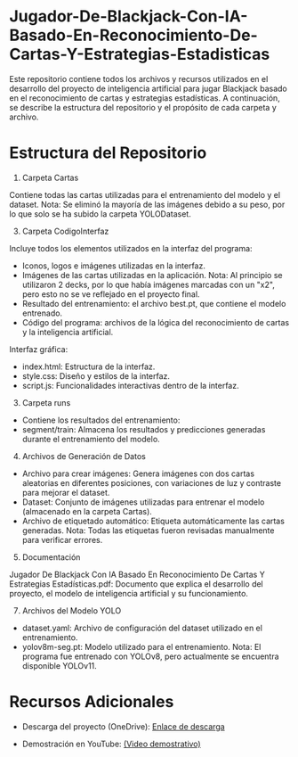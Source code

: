 # Jugador-De-Blackjack-Con-IA-Basado-En-Reconocimiento-De-Cartas-Y-Estrategias-Estadisticas
Este repositorio contiene todos los archivos y recursos utilizados en el desarrollo del proyecto de inteligencia artificial para jugar Blackjack basado en el reconocimiento de cartas y estrategias estadísticas. A continuación, se describe la estructura del repositorio y el propósito de cada carpeta y archivo.

# Estructura del Repositorio

1. Carpeta Cartas

Contiene todas las cartas utilizadas para el entrenamiento del modelo y el dataset. Nota: Se eliminó la mayoría de las imágenes debido a su peso, por lo que solo se ha subido la carpeta YOLODataset.

3. Carpeta CodigoInterfaz

Incluye todos los elementos utilizados en la interfaz del programa:
   
- Iconos, logos e imágenes utilizadas en la interfaz.
- Imágenes de las cartas utilizadas en la aplicación. Nota: Al principio se utilizaron 2 decks, por lo que había imágenes marcadas con un "x2", pero esto no se ve reflejado en el proyecto final.
- Resultado del entrenamiento: el archivo best.pt, que contiene el modelo entrenado.
- Código del programa: archivos de la lógica del reconocimiento de cartas y la inteligencia artificial.

Interfaz gráfica:

- index.html: Estructura de la interfaz.
- style.css: Diseño y estilos de la interfaz.
- script.js: Funcionalidades interactivas dentro de la interfaz.

3. Carpeta runs

- Contiene los resultados del entrenamiento:
- segment/train: Almacena los resultados y predicciones generadas durante el entrenamiento del modelo.

4. Archivos de Generación de Datos

- Archivo para crear imágenes: Genera imágenes con dos cartas aleatorias en diferentes posiciones, con variaciones de luz y contraste para mejorar el dataset.
- Dataset: Conjunto de imágenes utilizadas para entrenar el modelo (almacenado en la carpeta Cartas).
- Archivo de etiquetado automático: Etiqueta automáticamente las cartas generadas. Nota: Todas las etiquetas fueron revisadas manualmente para verificar errores.

5. Documentación

Jugador De Blackjack Con IA Basado En Reconocimiento De Cartas Y Estrategias Estadísticas.pdf: Documento que explica el desarrollo del proyecto, el modelo de inteligencia artificial y su funcionamiento.

7. Archivos del Modelo YOLO

- dataset.yaml: Archivo de configuración del dataset utilizado en el entrenamiento.
- yolov8m-seg.pt: Modelo utilizado para el entrenamiento. Nota: El programa fue entrenado con YOLOv8, pero actualmente se encuentra disponible YOLOv11.

# Recursos Adicionales

- Descarga del proyecto (OneDrive): [Enlace de descarga](https://onedrive.live.com/?id=162C35387FEDF242%21s4b2e7c853541496383d84a033a073d86&resid=162C35387FEDF242%21s4b2e7c853541496383d84a033a073d86&cid=162c35387fedf242&ithint=folder&redeem=aHR0cHM6Ly8xZHJ2Lm1zL2YvYy8xNjJjMzUzODdmZWRmMjQyL0VvVjhMa3RCTldOSmc5aEtBem9IUFlZQkxsWlJOQXNxYjAzajd5Vkp4OWRidXc%5FZT1zU1loVmM&migratedtospo=true&v=validatepermission)

- Demostración en YouTube: [(Video demostrativo)](https://www.youtube.com/watch?v=D98lrEYY3eo&t=347s)
